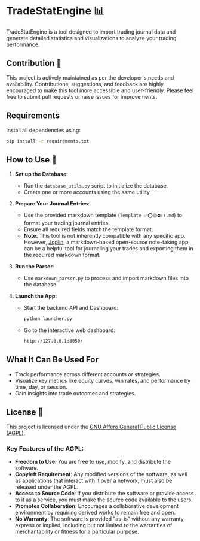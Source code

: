 
# TradeStatEngine 📊
TradeStatEngine is a tool designed to import trading journal data and generate detailed statistics and visualizations to analyze your trading performance.

## Contribution 🙌
This project is actively maintained as per the developer's needs and availability. Contributions, suggestions, and feedback are highly encouraged to make this tool more accessible and user-friendly. Please feel free to submit pull requests or raise issues for improvements.

## Requirements
Install all dependencies using:
```bash
pip install -r requirements.txt
```

## How to Use 🚦

1. **Set up the Database**:
   - Run the `database_utils.py` script to initialize the database.
   - Create one or more accounts using the same utility.

2. **Prepare Your Journal Entries**:
   - Use the provided markdown template (`Template ✅⭕🟡⛔⬆️⬇️.md`) to format your trading journal entries.
   - Ensure all required fields match the template format.
   - **Note**: This tool is not inherently compatible with any specific app. However, [Joplin](https://joplinapp.org/), a markdown-based open-source note-taking app, can be a helpful tool for journaling your trades and exporting them in the required markdown format.

3. **Run the Parser**:
   - Use `markdown_parser.py` to process and import markdown files into the database.

4. **Launch the App**:
   - Start the backend API and Dashboard:
     ```bash
     python launcher.py
     ```
   - Go to the interactive web dashboard:
     ```bash
     http://127.0.0.1:8050/
     ```

## What It Can Be Used For
- Track performance across different accounts or strategies.
- Visualize key metrics like equity curves, win rates, and performance by time, day, or session.
- Gain insights into trade outcomes and strategies.
## License 📜

This project is licensed under the [GNU Affero General Public License (AGPL)](https://www.gnu.org/licenses/agpl-3.0.en.html).

### Key Features of the AGPL:

- **Freedom to Use**: You are free to use, modify, and distribute the software.
- **Copyleft Requirement**: Any modified versions of the software, as well as applications that interact with it over a network, must also be released under the AGPL.
- **Access to Source Code**: If you distribute the software or provide access to it as a service, you must make the source code available to the users.
- **Promotes Collaboration**: Encourages a collaborative development environment by requiring derived works to remain free and open.
- **No Warranty**: The software is provided "as-is" without any warranty, express or implied, including but not limited to the warranties of merchantability or fitness for a particular purpose.